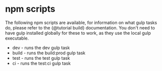 # npm scripts

The following npm scripts are available, for information on what gulp tasks do, please refer to the {@tutorial build} documentation.
You don't need to have gulp installed globally for these to work, as they use the local gulp executable.

 - dev - runs the dev gulp task
 - build - runs the build:prod gulp task
 - test - runs the test gulp task
 - ci - runs the test:ci gulp task